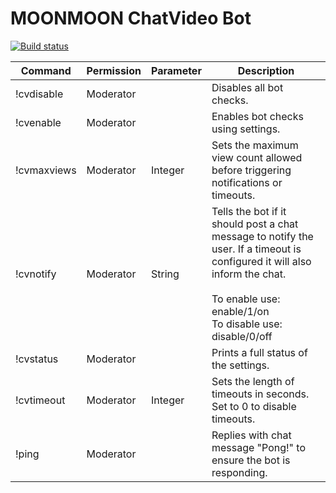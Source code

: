 # MOONMOON ChatVideo Bot

[![Build status](https://dev.azure.com/thebanhammer/moon2-chatvideos/_apis/build/status/DotNet%20Automated%20CI)](https://dev.azure.com/thebanhammer/moon2-chatvideos/_build/latest?definitionId=3)

| Command     | Permission | Parameter | Description |
|-------------|------------|-----------|---------------------------------------------------------------------------------------------------------------------------------------------------------------------------------------|
| !cvdisable  | Moderator  |           | Disables all bot checks. |
| !cvenable   | Moderator  |           | Enables bot checks using settings. |
| !cvmaxviews | Moderator  | Integer   | Sets the maximum view count allowed before triggering notifications or timeouts. |
| !cvnotify   | Moderator  | String    | Tells the bot if it should post a chat message to notify the user. If a timeout is configured it will also inform the chat.<br><br>To enable use: enable/1/on<br>To disable use: disable/0/off |
| !cvstatus   | Moderator  |           | Prints a full status of the settings. |
| !cvtimeout  | Moderator  | Integer   | Sets the length of timeouts in seconds. Set to 0 to disable timeouts. |
| !ping       | Moderator  |           | Replies with chat message "Pong!" to ensure the bot is responding. |
